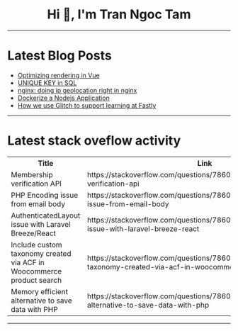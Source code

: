 <h1 align="center">Hi 👋, I'm Tran Ngoc Tam</h1>

---

# Latest Blog Posts 
<!-- BLOG-POST-LIST:START -->
- [Optimizing rendering in Vue](https://dev.to/logrocket/optimizing-rendering-in-vue-4c6b)
- [UNIQUE KEY in SQL](https://dev.to/shaiquehossain/unique-key-in-sql-2m7i)
- [nginx: doing ip geolocation right in nginx](https://dev.to/gbhorwood/nginx-doing-ip-geolocation-right-in-nginx-442h)
- [Dockerize a Nodejs Application](https://dev.to/abhishekcs3459/dockerize-a-nodejs-application-5ei1)
- [How we use Glitch to support learning at Fastly](https://dev.to/glitch/how-we-use-glitch-to-support-learning-at-fastly-h14)
<!-- BLOG-POST-LIST:END -->

---

# Latest stack oveflow activity
<table>
  <tr><th>Title</th><th>Link</th></tr>
  <!-- STACKOVERFLOW:START --><tr><td>Membership verification API</td><td>https://stackoverflow.com/questions/78608079/membership-verification-api</td></tr><tr><td>PHP Encoding issue from email body</td><td>https://stackoverflow.com/questions/78608028/php-encoding-issue-from-email-body</td></tr><tr><td>AuthenticatedLayout issue with Laravel Breeze/React</td><td>https://stackoverflow.com/questions/78607974/authenticatedlayout-issue-with-laravel-breeze-react</td></tr><tr><td>Include custom taxonomy created via ACF in Woocommerce product search</td><td>https://stackoverflow.com/questions/78607875/include-custom-taxonomy-created-via-acf-in-woocommerce-product-search</td></tr><tr><td>Memory efficient alternative to save data with PHP</td><td>https://stackoverflow.com/questions/78607869/memory-efficient-alternative-to-save-data-with-php</td></tr><!-- STACKOVERFLOW:END -->
</table>

---


